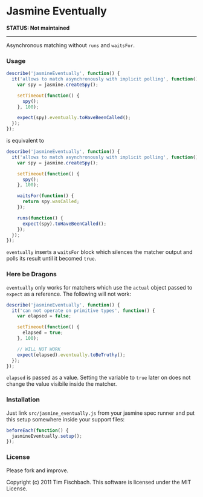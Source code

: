 # Jasmine Eventually

**STATUS: Not maintained**

---

Asynchronous matching without `runs` and `waitsFor`.

### Usage

```javascript
describe('jasmineEventually', function() {
  it('allows to match asynchronously with implicit polling', function() {
    var spy = jasmine.createSpy();

    setTimeout(function() {
      spy();
    }, 100);

    expect(spy).eventually.toHaveBeenCalled();
  });
});
```

is equivalent to

```javascript
describe('jasmineEventually', function() {
  it('allows to match asynchronously with implicit polling', function() {
    var spy = jasmine.createSpy();

    setTimeout(function() {
      spy();
    }, 100);

    waitsFor(function() {
      return spy.wasCalled;
    });

    runs(function() {
      expect(spy).toHaveBeenCalled();
    });
  });
});
```

`eventually` inserts a `waitsFor` block which silences the matcher
output and polls its result until it becomed `true`.

### Here be Dragons

`eventually` only works for matchers which use the `actual` object
passed to `expect` as a reference.  The following will not work:

```javascript
describe('jasmineEventually', function() {
  it('can not operate on primitive types', function() {
    var elapsed = false;

    setTimeout(function() {
      elapsed = true;
    }, 100);

    // WILL NOT WORK
    expect(elapsed).eventually.toBeTruthy();
  });
});
```

`elapsed` is passed as a value.  Setting the variable to `true` later
on does not change the value visibile inside the matcher.

### Installation

Just link `src/jasmine_eventually.js` from your jasmine spec runner
and put this setup somewhere inside your support files:

```javascript
beforeEach(function() {
  jasmineEventually.setup();
});
```

### License

Please fork and improve.

Copyright (c) 2011 Tim Fischbach. This software is licensed under the MIT License.
